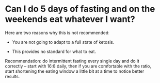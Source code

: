 # Can I do 5 days of fasting and on the weekends eat whatever I want?

Here are two reasons why this is not recommended:

- You are not going to adapt to a full state of ketosis.

- This provides no standard for what to eat.

Recommendation: do intermittent fasting every single day and do it correctly – start with 16:8 daily, then if you are comfortable with the ratio, start shortening the eating window a little bit at a time to notice better results.